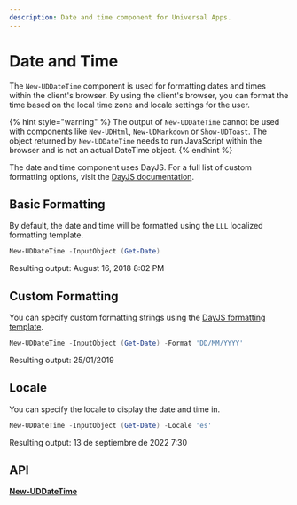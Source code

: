 ```yaml
---
description: Date and time component for Universal Apps.
---
```


# Date and Time

The `New-UDDateTime` component is used for formatting dates and times within the client's browser. By using the client's browser, you can format the time based on the local time zone and locale settings for the user.

{% hint style="warning" %}
The output of `New-UDDateTime` cannot be used with components like `New-UDHtml`, `New-UDMarkdown` or `Show-UDToast`. The object returned by `New-UDDateTime` needs to run JavaScript within the browser and is not an actual DateTime object.
{% endhint %}

The date and time component uses DayJS. For a full list of custom formatting options, visit the [DayJS documentation](https://day.js.org/docs/en/display/format).

## Basic Formatting

By default, the date and time will be formatted using the `LLL` localized formatting template.

```powershell
New-UDDateTime -InputObject (Get-Date)
```

Resulting output: August 16, 2018 8:02 PM

## Custom Formatting

You can specify custom formatting strings using the [DayJS formatting template](https://day.js.org/docs/en/display/format).

```powershell
New-UDDateTime -InputObject (Get-Date) -Format 'DD/MM/YYYY'
```

Resulting output: 25/01/2019

## Locale

You can specify the locale to display the date and time in.

```powershell
New-UDDateTime -InputObject (Get-Date) -Locale 'es'
```

Resulting output: 13 de septiembre de 2022 7:30

## API

[**New-UDDateTime**](https://github.com/ironmansoftware/universal-docs/blob/master/cmdlets/New-UDDateTime.txt)
